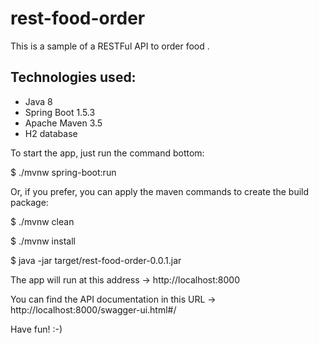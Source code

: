 # rest-food-order

This is a sample of a RESTFul API to order food .

## Technologies used:
* Java 8
* Spring Boot 1.5.3
* Apache Maven 3.5
* H2 database 

To start the app, just run the command bottom:

$ ./mvnw spring-boot:run

Or, if you prefer, you can apply the maven commands to create the build package:

$ ./mvnw clean

$ ./mvnw install

$ java -jar target/rest-food-order-0.0.1.jar

The app will run at this address -> http://localhost:8000

You can find the API documentation in this URL -> http://localhost:8000/swagger-ui.html#/

Have fun! :-)
